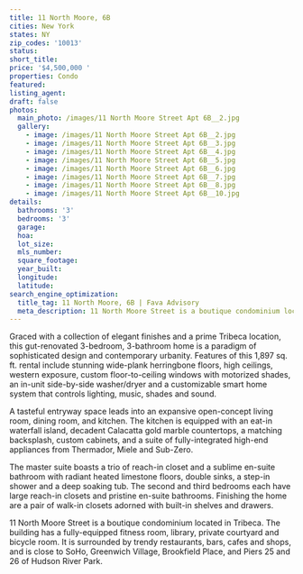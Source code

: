 ```yaml
---
title: 11 North Moore, 6B
cities: New York
states: NY
zip_codes: '10013'
status:
short_title:
price: '$4,500,000 '
properties: Condo
featured:
listing_agent:
draft: false
photos:
  main_photo: /images/11 North Moore Street Apt 6B__2.jpg
  gallery:
    - image: /images/11 North Moore Street Apt 6B__2.jpg
    - image: /images/11 North Moore Street Apt 6B__3.jpg
    - image: /images/11 North Moore Street Apt 6B__4.jpg
    - image: /images/11 North Moore Street Apt 6B__5.jpg
    - image: /images/11 North Moore Street Apt 6B__6.jpg
    - image: /images/11 North Moore Street Apt 6B__7.jpg
    - image: /images/11 North Moore Street Apt 6B__8.jpg
    - image: /images/11 North Moore Street Apt 6B__10.jpg
details:
  bathrooms: '3'
  bedrooms: '3'
  garage:
  hoa:
  lot_size:
  mls_number:
  square_footage:
  year_built:
  longitude:
  latitude:
search_engine_optimization:
  title_tag: 11 North Moore, 6B | Fava Advisory
  meta_description: 11 North Moore Street is a boutique condominium located in Tribeca. The building has a fully-equipped fitness room, library, private courtyard and bicycle room.
---
```

Graced with a collection of elegant finishes and a prime Tribeca location, this gut-renovated 3-bedroom, 3-bathroom home is a paradigm of sophisticated design and contemporary urbanity. Features of this 1,897 sq. ft. rental include stunning wide-plank herringbone floors, high ceilings, western exposure, custom floor-to-ceiling windows with motorized shades, an in-unit side-by-side washer/dryer and a customizable smart home system that controls lighting, music, shades and sound.

A tasteful entryway space leads into an expansive open-concept living room, dining room, and kitchen. The kitchen is equipped with an eat-in waterfall island, decadent Calacatta gold marble countertops, a matching backsplash, custom cabinets, and a suite of fully-integrated high-end appliances from Thermador, Miele and Sub-Zero.

The master suite boasts a trio of reach-in closet and a sublime en-suite bathroom with radiant heated limestone floors, double sinks, a step-in shower and a deep soaking tub. The second and third bedrooms each have large reach-in closets and pristine en-suite bathrooms. Finishing the home are a pair of walk-in closets adorned with built-in shelves and drawers.

11 North Moore Street is a boutique condominium located in Tribeca. The building has a fully-equipped fitness room, library, private courtyard and bicycle room. It is surrounded by trendy restaurants, bars, cafes and shops, and is close to SoHo, Greenwich Village, Brookfield Place, and Piers 25 and 26 of Hudson River Park.
